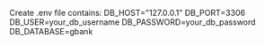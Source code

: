 Create .env file contains:
    DB_HOST="127.0.0.1"
    DB_PORT=3306
    DB_USER=your_db_username
    DB_PASSWORD=your_db_password
    DB_DATABASE=gbank